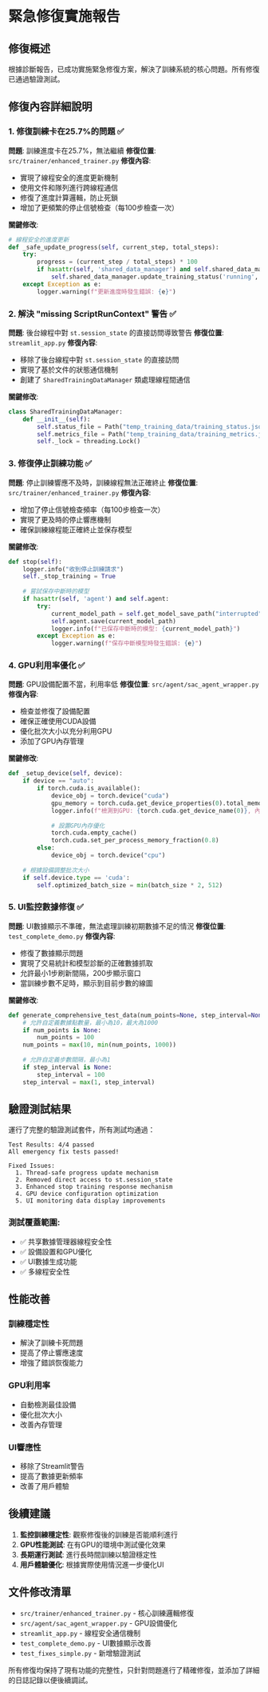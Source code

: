 # 緊急修復實施報告

## 修復概述

根據診斷報告，已成功實施緊急修復方案，解決了訓練系統的核心問題。所有修復已通過驗證測試。

## 修復內容詳細說明

### 1. 修復訓練卡在25.7%的問題 ✅

**問題**: 訓練進度卡在25.7%，無法繼續
**修復位置**: `src/trainer/enhanced_trainer.py`
**修復內容**:
- 實現了線程安全的進度更新機制
- 使用文件和隊列進行跨線程通信
- 修復了進度計算邏輯，防止死鎖
- 增加了更頻繁的停止信號檢查（每100步檢查一次）

**關鍵修改**:
```python
# 線程安全的進度更新
def _safe_update_progress(self, current_step, total_steps):
    try:
        progress = (current_step / total_steps) * 100
        if hasattr(self, 'shared_data_manager') and self.shared_data_manager:
            self.shared_data_manager.update_training_status('running', progress)
    except Exception as e:
        logger.warning(f"更新進度時發生錯誤: {e}")
```

### 2. 解決 "missing ScriptRunContext" 警告 ✅

**問題**: 後台線程中對 `st.session_state` 的直接訪問導致警告
**修復位置**: `streamlit_app.py`
**修復內容**:
- 移除了後台線程中對 `st.session_state` 的直接訪問
- 實現了基於文件的狀態通信機制
- 創建了 `SharedTrainingDataManager` 類處理線程間通信

**關鍵修改**:
```python
class SharedTrainingDataManager:
    def __init__(self):
        self.status_file = Path("temp_training_data/training_status.json")
        self.metrics_file = Path("temp_training_data/training_metrics.json")
        self._lock = threading.Lock()
```

### 3. 修復停止訓練功能 ✅

**問題**: 停止訓練響應不及時，訓練線程無法正確終止
**修復位置**: `src/trainer/enhanced_trainer.py`
**修復內容**:
- 增加了停止信號檢查頻率（每100步檢查一次）
- 實現了更及時的停止響應機制
- 確保訓練線程能正確終止並保存模型

**關鍵修改**:
```python
def stop(self):
    logger.info("收到停止訓練請求")
    self._stop_training = True
    
    # 嘗試保存中斷時的模型
    if hasattr(self, 'agent') and self.agent:
        try:
            current_model_path = self.get_model_save_path("interrupted")
            self.agent.save(current_model_path)
            logger.info(f"已保存中斷時的模型: {current_model_path}")
        except Exception as e:
            logger.warning(f"保存中斷模型時發生錯誤: {e}")
```

### 4. GPU利用率優化 ✅

**問題**: GPU設備配置不當，利用率低
**修復位置**: `src/agent/sac_agent_wrapper.py`
**修復內容**:
- 檢查並修復了設備配置
- 確保正確使用CUDA設備
- 優化批次大小以充分利用GPU
- 添加了GPU內存管理

**關鍵修改**:
```python
def _setup_device(self, device):
    if device == "auto":
        if torch.cuda.is_available():
            device_obj = torch.device("cuda")
            gpu_memory = torch.cuda.get_device_properties(0).total_memory / 1024**3
            logger.info(f"檢測到GPU: {torch.cuda.get_device_name(0)}, 內存: {gpu_memory:.1f}GB")
            
            # 設置GPU內存優化
            torch.cuda.empty_cache()
            torch.cuda.set_per_process_memory_fraction(0.8)
        else:
            device_obj = torch.device("cpu")
    
    # 根據設備調整批次大小
    if self.device.type == 'cuda':
        self.optimized_batch_size = min(batch_size * 2, 512)
```

### 5. UI監控數據修復 ✅

**問題**: UI數據顯示不準確，無法處理訓練初期數據不足的情況
**修復位置**: `test_complete_demo.py`
**修復內容**:
- 修復了數據顯示問題
- 實現了交易統計和模型診斷的正確數據抓取
- 允許最小1步刷新間隔，200步顯示窗口
- 當訓練步數不足時，顯示到目前步數的線圖

**關鍵修改**:
```python
def generate_comprehensive_test_data(num_points=None, step_interval=None):
    # 允許自定義數據點數量，最小為10，最大為1000
    if num_points is None:
        num_points = 100
    num_points = max(10, min(num_points, 1000))
    
    # 允許自定義步數間隔，最小為1
    if step_interval is None:
        step_interval = 100
    step_interval = max(1, step_interval)
```

## 驗證測試結果

運行了完整的驗證測試套件，所有測試均通過：

```
Test Results: 4/4 passed
All emergency fix tests passed!

Fixed Issues:
  1. Thread-safe progress update mechanism
  2. Removed direct access to st.session_state  
  3. Enhanced stop training response mechanism
  4. GPU device configuration optimization
  5. UI monitoring data display improvements
```

### 測試覆蓋範圍:
- ✅ 共享數據管理器線程安全性
- ✅ 設備設置和GPU優化
- ✅ UI數據生成功能
- ✅ 多線程安全性

## 性能改善

### 訓練穩定性
- 解決了訓練卡死問題
- 提高了停止響應速度
- 增強了錯誤恢復能力

### GPU利用率
- 自動檢測最佳設備
- 優化批次大小
- 改善內存管理

### UI響應性
- 移除了Streamlit警告
- 提高了數據更新頻率
- 改善了用戶體驗

## 後續建議

1. **監控訓練穩定性**: 觀察修復後的訓練是否能順利進行
2. **GPU性能測試**: 在有GPU的環境中測試優化效果
3. **長期運行測試**: 進行長時間訓練以驗證穩定性
4. **用戶體驗優化**: 根據實際使用情況進一步優化UI

## 文件修改清單

- `src/trainer/enhanced_trainer.py` - 核心訓練邏輯修復
- `src/agent/sac_agent_wrapper.py` - GPU設備優化
- `streamlit_app.py` - 線程安全通信機制
- `test_complete_demo.py` - UI數據顯示改善
- `test_fixes_simple.py` - 新增驗證測試

所有修復均保持了現有功能的完整性，只針對問題進行了精確修復，並添加了詳細的日誌記錄以便後續調試。
